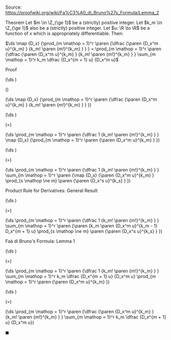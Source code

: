 # 

Source: https://proofwiki.org/wiki/Fa%C3%A0_di_Bruno%27s_Formula/Lemma_2

Theorem
Let $m \in \Z_{\ge 1}$ be a (strictly) positive integer.
Let $k_m \in \Z_{\ge 1}$ also be a (strictly) positive integer.
Let $u: \R \to \R$ be a function of $x$ which is appropriately differentiable.
Then:

$\ds \map {D_x} {\prod_{m \mathop = 1}^r \paren {\dfrac {\paren {D_x^m u}^{k_m} } {k_m! \paren {m!}^{k_m} } } } = \prod_{m \mathop = 1}^r \paren {\dfrac {\paren {D_x^m u}^{k_m} } {k_m! \paren {m!}^{k_m} } } \sum_{m \mathop = 1}^r k_m \dfrac {D_x^{m + 1} u} {D_x^m u}$


Proof













\(\ds \)

\(\)







\(\ds \map {D_x} {\prod_{m \mathop = 1}^r \paren {\dfrac {\paren {D_x^m u}^{k_m} } {k_m! \paren {m!}^{k_m} } } }\)




















\(\ds \)

\(=\)







\(\ds \prod_{m \mathop = 1}^r \paren {\dfrac 1 {k_m! \paren {m!}^{k_m} } } \map {D_x} {\prod_{m \mathop = 1}^r \paren {\paren {D_x^m u}^{k_m} } }\)




















\(\ds \)

\(=\)







\(\ds \prod_{m \mathop = 1}^r \paren {\dfrac 1 {k_m! \paren {m!}^{k_m} } } \sum_{m \mathop = 1}^r \paren {\map {D_x} {\paren {D_x^m u}^{k_m} } \prod_{s \mathop \ne m} \paren {\paren {D_x^s u}^{k_s} } }\)





Product Rule for Derivatives: General Result














\(\ds \)

\(=\)







\(\ds \prod_{m \mathop = 1}^r \paren {\dfrac 1 {k_m! \paren {m!}^{k_m} } } \sum_{m \mathop = 1}^r \paren {\paren {k_m \paren {D_x^m u}^{k_m - 1} D_x^{m + 1} u} \prod_{s \mathop \ne m} \paren {\paren {D_x^s u}^{k_s} } }\)





Faà di Bruno's Formula: Lemma 1














\(\ds \)

\(=\)







\(\ds \prod_{m \mathop = 1}^r \paren {\dfrac 1 {k_m! \paren {m!}^{k_m} } } \sum_{m \mathop = 1}^r k_m \dfrac {D_x^{m + 1} u} {D_x^m u} \prod_{m \mathop = 1}^r \paren {\paren {D_x^m u}^{k_m} }\)




















\(\ds \)

\(=\)







\(\ds \prod_{m \mathop = 1}^r \paren {\dfrac {\paren {D_x^m u}^{k_m} } {k_m! \paren {m!}^{k_m} } } \sum_{m \mathop = 1}^r k_m \dfrac {D_x^{m + 1} u} {D_x^m u}\)









$\blacksquare$





